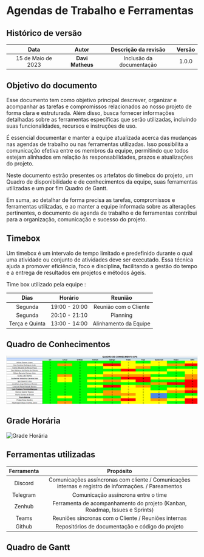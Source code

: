 # Agendas de Trabalho e Ferramentas 

## Histórico de versão

|        Data        |      Autor       |                  Descrição da revisão                  | Versão |
| :----------------: | :--------------: | :----------------------------------------------------: | :----: |
| 15 de Maio de 2023  | **Davi Matheus** |                Inclusão da documentação                | 1.0.0  |


## Objetivo do documento

Esse documento tem como objetivo principal descrever, organizar e acompanhar as tarefas e compromissos relacionados ao nosso projeto de forma clara e estruturada. Além disso, busca fornecer informações detalhadas sobre as ferramentas específicas que serão utilizadas, incluindo suas funcionalidades, recursos e instruções de uso.

É essencial documentar e manter a equipe atualizada acerca das mudanças nas agendas de trabalho ou nas ferramentas utilizadas. Isso possibilita a comunicação efetiva entre os membros da equipe, permitindo que todos estejam alinhados em relação às responsabilidades, prazos e atualizações do projeto.

Neste documento estrão presentes os artefatos do timebox do projeto, um Quadro de disponibilidade e de conhecimentos da equipe, suas ferramentas utilizadas e um por fim Quadro de Gantt.

Em suma, ao detalhar de forma precisa as tarefas, compromissos e ferramentas utilizadas, e ao manter a equipe informada sobre as alterações pertinentes, o documento de agenda de trabalho e de ferramentas contribui para a organização, comunicação e sucesso do projeto.


## Timebox 

Um timebox é um intervalo de tempo limitado e predefinido durante o qual uma atividade ou conjunto de atividades deve ser executado. Essa técnica ajuda a promover eficiência, foco e disciplina, facilitando a gestão do tempo e a entrega de resultados em projetos e métodos ágeis.


Time box utilizado pela equipe :


| Dias | Horário | Reunião |
| :--------: | :--------: | :--------: |
| Segunda    | 19:00 - 20:00 | Reunião com o Cliente |
| Segunda     | 20:10 - 21:10 | Planning |
| Terça e Quinta | 13:00 - 14:00 | Alinhamento da Equipe |



## Quadro de Conhecimentos

![Quadro de Conhecimentos](../assets/agendas_e_ferramentas/Quadro_conhecimento_eps.png)



## Grade Horária 

![Grade Horária](../assets/agendas_e_ferramentas/Grade_Horária.png)



## Ferramentas utilizadas

|  Ferramenta | Propósito |
|  :--------: | :--------: |
| Discord | Comunicações assíncronas com cliente / Comunicações internas e registro de informações. / Pareamentos |
| Telegram | Comunicação assíncrona entre o time |
| Zenhub | Ferramenta de acompanhamento do projeto (Kanban, Roadmap, Issues e Sprints) |
|  Teams | Reuniões síncronas com o Cliente / Reuniões internas |
| Github | Repositórios de documentação e código do projeto |


##  Quadro de Gantt